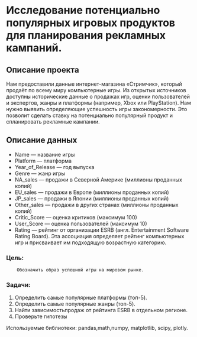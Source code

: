 # Исследование потенциально популярных игровых продуктов для планирования рекламных кампаний.

## Описание проекта
Нам предоставили данные интернет-магазина «Стримчик», который продаёт по всему миру компьютерные игры. Из открытых источников доступны исторические данные о продажах игр, оценки пользователей и экспертов, жанры и платформы (например, Xbox или PlayStation). Нам нужно выявить определяющие успешность игры закономерности. Это позволит сделать ставку на потенциально популярный продукт и спланировать рекламные кампании.

## Описание данных
- Name — название игры
- Platform — платформа
- Year_of_Release — год выпуска
- Genre — жанр игры
- NA_sales — продажи в Северной Америке (миллионы проданных копий)
- EU_sales — продажи в Европе (миллионы проданных копий)
- JP_sales — продажи в Японии (миллионы проданных копий)
- Other_sales — продажи в других странах (миллионы проданных копий)
- Critic_Score — оценка критиков (максимум 100)
- User_Score — оценка пользователей (максимум 10)
- Rating — рейтинг от организации ESRB (англ. Entertainment Software Rating Board). Эта ассоциация определяет рейтинг компьютерных игр и присваивает им подходящую возрастную категорию.

### Цель: 
        Обозначить образ успешной игры на мировом рынке.

### Задачи:
  1. Определить самые популярные платформы (топ-5). 
  2. Определить самые популярные жанры (топ-5).
  3. Найти зависимостьпродаж от рейтинга ESRB  в отдельном регионе.
  4. Проверьте гипотезы
 
 Используемые библиотеки:
 pandas,math,numpy, matplotlib,  scipy, plotly.
